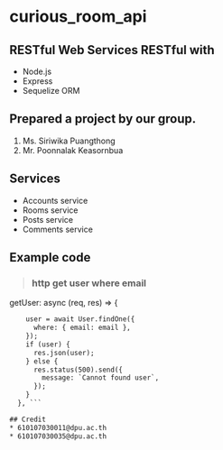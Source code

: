 # curious_room_api
## RESTful Web Services RESTful with 
* Node.js 
* Express
* Sequelize ORM 

## Prepared a project by our group.
1. Ms. Siriwika Puangthong
2. Mr. Poonnalak Keasornbua

## Services
* Accounts service
* Rooms service
* Posts service
* Comments service

## Example code
> ### http get user where email

getUser: async (req, res) => {
``` email = req.params.email;
    user = await User.findOne({
      where: { email: email },
    });
    if (user) {
      res.json(user);
    } else {
      res.status(500).send({
        message: `Cannot found user`,
      });
    }
  }, ```

## Credit
* 610107030011@dpu.ac.th
* 610107030035@dpu.ac.th
